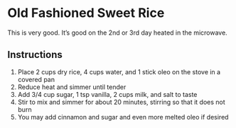 # Old Fashioned Sweet Rice

This is very good. It’s good on the 2nd or 3rd day heated in the microwave.

## Instructions

1. Place 2 cups dry rice, 4 cups water, and 1 stick oleo on the stove in a covered pan
2. Reduce heat and simmer until tender
3. Add 3/4 cup sugar, 1 tsp vanilla, 2 cups milk, and salt to taste
4. Stir to mix and simmer for about 20 minutes, stirring so that it does not burn
5. You may add cinnamon and sugar and even more melted oleo if desired
